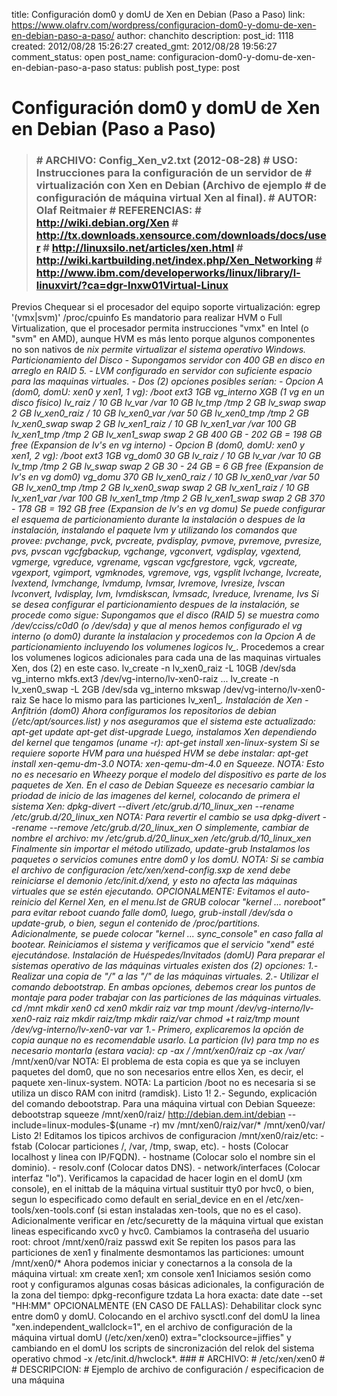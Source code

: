 title: Configuración dom0 y domU de Xen en Debian (Paso a Paso)
link: https://www.olafrv.com/wordpress/configuracion-dom0-y-domu-de-xen-en-debian-paso-a-paso/
author: chanchito
description: 
post_id: 1118
created: 2012/08/28 15:26:27
created_gmt: 2012/08/28 19:56:27
comment_status: open
post_name: configuracion-dom0-y-domu-de-xen-en-debian-paso-a-paso
status: publish
post_type: post

# Configuración dom0 y domU de Xen en Debian (Paso a Paso)

> ### # ARCHIVO: Config_Xen_v2.txt (2012-08-28) # USO: Instrucciones para la configuración de un servidor de # virtualización con Xen en Debian (Archivo de ejemplo # de configuración de máquina virtual Xen al final). # AUTOR: Olaf Reitmaier  # REFERENCIAS: # http://wiki.debian.org/Xen # http://tx.downloads.xensource.com/downloads/docs/user # http://linuxsilo.net/articles/xen.html # http://wiki.kartbuilding.net/index.php/Xen_Networking # http://www.ibm.com/developerworks/linux/library/l-linuxvirt/?ca=dgr-lnxw01Virtual-Linux ##

Previos Chequear si el procesador del equipo soporte virtualización: egrep '(vmx|svm)' /proc/cpuinfo Es mandatorio para realizar HVM o Full Virtualization, que el procesador permita instrucciones "vmx" en Intel (o "svm" en AMD), aunque HVM es más lento porque algunos componentes no son nativos de *nix permite virtualizar el sistema operativo Windows. Particionamiento del Disco \- Supongamos servidor con 400 GB en disco en arreglo en RAID 5. \- LVM configurado en servidor con suficiente espacio para las maquinas virtuales. \- Dos (2) opciones posibles serían: \- Opcion A (dom0, domU: xen0 y xen1, 1 vg): /boot ext3 1GB vg_interno XGB (1 vg en un disco físico) lv_raiz / 10 GB lv_var /var 10 GB lv_tmp /tmp 2 GB lv_swap swap 2 GB lv_xen0_raiz / 10 GB lv_xen0_var /var 50 GB lv_xen0_tmp /tmp 2 GB lv_xen0_swap swap 2 GB lv_xen1_raiz / 10 GB lv_xen1_var /var 100 GB lv_xen1_tmp /tmp 2 GB lv_xen1_swap swap 2 GB 400 GB - 202 GB = 198 GB free (Expansion de lv's en vg interno) \- Opcion B (dom0, domU: xen0 y xen1, 2 vg): /boot ext3 1GB vg_dom0 30 GB lv_raiz / 10 GB lv_var /var 10 GB lv_tmp /tmp 2 GB lv_swap swap 2 GB 30 - 24 GB = 6 GB free (Expansion de lv's en vg dom0) vg_domu 370 GB lv_xen0_raiz / 10 GB lv_xen0_var /var 50 GB lv_xen0_tmp /tmp 2 GB lv_xen0_swap swap 2 GB lv_xen1_raiz / 10 GB lv_xen1_var /var 100 GB lv_xen1_tmp /tmp 2 GB lv_xen1_swap swap 2 GB 370 - 178 GB = 192 GB free (Expansion de lv's en vg domu) Se puede configurar el esquema de particionamiento durante la instalación o despues de la instalación, instalando el paquete lvm y utilizando los comandos que provee: pvchange, pvck, pvcreate, pvdisplay, pvmove, pvremove, pvresize, pvs, pvscan vgcfgbackup, vgchange, vgconvert, vgdisplay, vgextend, vgmerge, vgreduce, vgrename, vgscan vgcfgrestore, vgck, vgcreate, vgexport, vgimport, vgmknodes, vgremove, vgs, vgsplit lvchange, lvcreate, lvextend, lvmchange, lvmdump, lvmsar, lvremove, lvresize, lvscan lvconvert, lvdisplay, lvm, lvmdiskscan, lvmsadc, lvreduce, lvrename, lvs Si se desea configurar el particionamiento despues de la instalación, se procede como sigue: Supongamos que el disco (RAID 5) se muestra como /dev/cciss/c0d0 (o /dev/sda) y que al menos hemos configurado el vg interno (o dom0) durante la instalacion y procedemos con la Opcion A de particionamiento incluyendo los volumenes logicos lv_*. Procedemos a crear los volumenes logicos adicionales para cada una de las maquinas virtuales Xen, dos (2) en este caso. lv_create -n lv_xen0_raiz -L 10GB /dev/sda vg_interno mkfs.ext3 /dev/vg-interno/lv-xen0-raiz ... lv_create -n lv_xen0_swap -L 2GB /dev/sda vg_interno mkswap /dev/vg-interno/lv-xen0-raiz Se hace lo mismo para las particiones lv_xen1_*. Instalación de Xen - Anfitrión (dom0) Ahora configuramos los repositorios de debian (/etc/apt/sources.list) y nos aseguramos que el sistema este actualizado: apt-get update apt-get dist-upgrade Luego, instalamos Xen dependiendo del kernel que tengamos (uname -r): apt-get install xen-linux-system Si se requiere soporte HVM para una huésped HVM se debe instalar: apt-get install xen-qemu-dm-3.0 NOTA: xen-qemu-dm-4.0 en Squeeze. NOTA: Esto no es necesario en Wheezy porque el modelo del dispositivo es parte de los paquetes de Xen. En el caso de Debian Squeeze es necesario cambiar la priodad de inicio de las imagenes del kernel, colocando de primera el sistema Xen: dpkg-divert --divert /etc/grub.d/10_linux_xen --rename /etc/grub.d/20_linux_xen NOTA: Para revertir el cambio se usa dpkg-divert --rename --remove /etc/grub.d/20_linux_xen O simplemente, cambiar de nombre el archivo: mv /etc/grub.d/20_linux_xen /etc/grub.d/10_linux_xen Finalmente sin importar el método utilizado, update-grub Instalamos los paquetes o servicios comunes entre dom0 y los domU. NOTA: Si se cambia el archivo de configuracion /etc/xen/xend-config.sxp de xend debe reiniciarse el demonio /etc/init.d/xend, y esto no afecta las máquinas virtuales que se estén ejecutando. OPCIONALMENTE: Evitamos el auto-reinicio del Kernel Xen, en el menu.lst de GRUB colocar "kernel ... noreboot" para evitar reboot cuando falle dom0, luego, grub-install /dev/sda o update-grub, o bien, segun el contenido de /proc/partitions. Adicionalmente, se puede colocar "kernel ... sync_console" en caso falla al bootear. Reiniciamos el sistema y verificamos que el servicio "xend" esté ejecutándose. Instalación de Huéspedes/Invitados (domU) Para preparar el sistemas operativo de las máquinas virtuales existen dos (2) opciones: 1.- Realizar una copia de "/" a las "/" de las máquinas virtuales. 2.- Utilizar el comando debootstrap. En ambas opciones, debemos crear los puntos de montaje para poder trabajar con las particiones de las máquinas virtuales. cd /mnt mkdir xen0 cd xen0 mkdir raiz var tmp mount /dev/vg-interno/lv-xen0-raiz raiz mkdir raiz/tmp mkdir raiz/var chmod +t raiz/tmp mount /dev/vg-interno/lv-xen0-var var 1.- Primero, explicaremos la opción de copia aunque no es recomendable usarlo. La particion (lv) para tmp no es necesario montarla (estara vacia): cp -ax / /mnt/xen0/raiz cp -ax /var/* /mnt/xen0/var NOTA: El problema de esta copia es que ya se incluyen paquetes del dom0, que no son necesarios entre ellos Xen, es decir, el paquete xen-linux-system. NOTA: La particion /boot no es necesaria si se utiliza un disco RAM con initrd (ramdisk). Listo 1! 2.- Segundo, explicación del comando debootstrap. Para una máquina virtual con Debian Squeeze: debootstrap squeeze /mnt/xen0/raiz/ http://debian.dem.int/debian --include=linux-modules-$(uname -r) mv /mnt/xen0/raiz/var/* /mnt/xen0/var/ Listo 2! Editamos los tipicos archivos de configuracion /mnt/xen0/raiz/etc: \- fstab (Colocar particiones /, /var, /tmp, swap, etc). \- hosts (Colocar localhost y linea con IP/FQDN). \- hostname (Colocar solo el nombre sin el dominio). \- resolv.conf (Colocar datos DNS). \- network/interfaces (Colocar interfaz "lo"). Verificamos la capacidad de hacer login en el domU (xm console), en el inittab de la máquina virtual sustituir tty0 por hvc0, o bien, segun lo especificado como default en serial_device en en el /etc/xen-tools/xen-tools.conf (si estan instaladas xen-tools, que no es el caso). Adicionalmente verificar en /etc/securetty de la máquina virtual que existan lineas especificando xvc0 y hvc0. Cambiamos la contraseña del usuario root: chroot /mnt/xen0/raiz passwd exit Se repiten los pasos para las particiones de xen1 y finalmente desmontamos las particiones: umount /mnt/xen0/* Ahora podemos iniciar y conectarnos a la consola de la máquina virtual: xm create xen1; xm console xen1 Iniciamos sesión como root y configuramos algunas cosas básicas adicionales, la configuración de la zona del tiempo: dpkg-reconfigure tzdata La hora exacta: date date --set "HH:MM" OPCIONALMENTE (EN CASO DE FALLAS): Dehabilitar clock sync entre dom0 y domU. Colocando en el archivo sysctl.conf del domU la linea "xen.independent_wallclock=1", en el archivo de configuración de la máquina virtual domU (/etc/xen/xen0) extra="clocksource=jiffies" y cambiando en el domU los scripts de sincronización del relok del sistema operativo chmod -x /etc/init.d/hwclock*. ### # ARCHIVO: # /etc/xen/xen0 # # DESCRIPCION: # Ejemplo de archivo de configuración / especificacion de una máquina